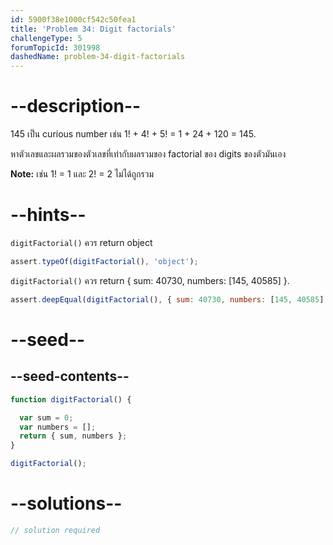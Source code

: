 ```yaml
---
id: 5900f38e1000cf542c50fea1
title: 'Problem 34: Digit factorials'
challengeType: 5
forumTopicId: 301998
dashedName: problem-34-digit-factorials
---
```


# --description--

145 เป็น curious number เช่น 1! + 4! + 5! = 1 + 24 + 120 = 145.

หาตัวเลขและผลรวมของตัวเลขที่เท่ากับผลรวมของ factorial ของ digits ของตัวมันเอง

**Note:** เช่น 1! = 1 และ 2! = 2 ไม่ได้ถูกรวม

# --hints--

`digitFactorial()` ควร return object

```js
assert.typeOf(digitFactorial(), 'object');
```

`digitFactorial()` ควร return { sum: 40730, numbers: [145, 40585] }.

```js
assert.deepEqual(digitFactorial(), { sum: 40730, numbers: [145, 40585] });
```

# --seed--

## --seed-contents--

```js
function digitFactorial() {

  var sum = 0;
  var numbers = [];
  return { sum, numbers };
}

digitFactorial();
```

# --solutions--

```js
// solution required
```
